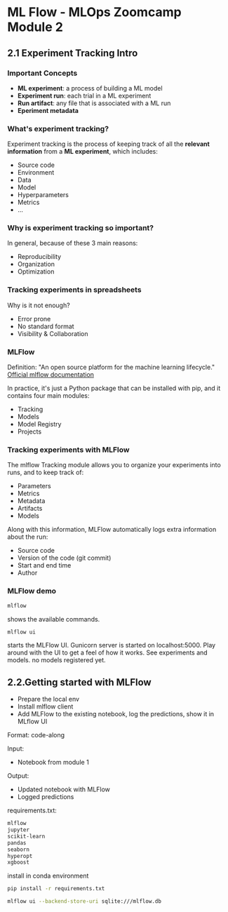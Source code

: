 # ML Flow - MLOps Zoomcamp Module 2

## 2.1 Experiment Tracking Intro

### Important Concepts

- **ML experiment**: a process of building a ML model
- **Experiment run**: each trial in a ML experiment
- **Run artifact**: any file that is associated with a ML run
- **Eperiment metadata**

### What's experiment tracking?

Experiment tracking is the process of keeping track of all the **relevant information** from a **ML experiment**, which includes:

- Source code
- Environment
- Data
- Model
- Hyperparameters
- Metrics
- ...

### Why is experiment tracking so important?

In general, because of these 3 main reasons:

- Reproducibility
- Organization
- Optimization

### Tracking experiments in spreadsheets

Why is it not enough?

- Error prone
- No standard format
- Visibility & Collaboration

### MLFlow

Definition: "An open source platform for the machine learning lifecycle." [Official mlflow documentation](https://mlflow.org/docs/latest/index.html)

In practice, it's just a Python package that can be installed with pip, and it contains four main modules:

- Tracking
- Models
- Model Registry
- Projects

### Tracking experiments with MLFlow

The mlflow Tracking module allows you to organize your experiments into runs, and to keep track of:

- Parameters
- Metrics
- Metadata
- Artifacts
- Models

Along with this information, MLFlow automatically logs extra information about the run:

- Source code
- Version of the code (git commit)
- Start and end time
- Author

### MLFlow demo

```bash
mlflow
```

shows the available commands.

```bash
mlflow ui
```

starts the MLFlow UI. Gunicorn server is started on localhost:5000. Play around with the UI to get a feel of how it works. See experiments and models. no models registered yet.

## 2.2.Getting started with MLFlow

- Prepare the local env
- Install mlflow client
- Add MLFlow to the existing notebook, log the predictions, show it in MLflow UI

Format: code-along

Input:

- Notebook from module 1

Output:

- Updated notebook with MLFlow
- Logged predictions

requirements.txt:

```txt
mlflow
jupyter
scikit-learn
pandas
seaborn
hyperopt
xgboost
```

install in conda environment

```bash
pip install -r requirements.txt
```

```bash
mlflow ui --backend-store-uri sqlite:///mlflow.db
```


